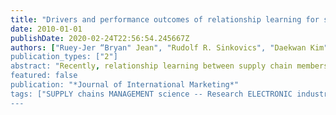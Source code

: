 ```yaml
---
title: "Drivers and performance outcomes of relationship learning for suppliers in cross-border customer–supplier relationships: The role of communication culture"
date: 2010-01-01
publishDate: 2020-02-24T22:56:54.245667Z
authors: ["Ruey-Jer “Bryan" Jean", "Rudolf R. Sinkovics", "Daekwan Kim"]
publication_types: ["2"]
abstract: "Recently, relationship learning between supply chain members has drawn a great deal of attention in the literature. In the context of the international electronics supply chain, which is characterized by cultural differences and complexity of products, relationship learning is difficult to achieve and relies largely on close collaboration between partners. The authors build on the resource-based view of the firm and adopt a communication culture theory to examine drivers and performance outcomes of relationship learning in cross-border relationships in the electronics industry. They propose a research framework in which a firm's innovativeness orientation, trust, information technology advancement, and technological uncertainty are determinants of relationship learning. In the framework, they introduce the communication cultures of the supplier and buyer as a moderator. Using 246 electronics suppliers in relationships with international original equipment manufacturer customers, the authors empirically show that innovativeness orientation, trust, and technological uncertainty affect relationship learning positively. Furthermore, the communication cultures of the supplier and buyer moderate the effects of innovativeness orientation and technological uncertainty. The authors conclude with a discussion of the implications."
featured: false
publication: "*Journal of International Marketing*"
tags: ["SUPPLY chains MANAGEMENT science -- Research ELECTRONIC industries RELATIONSHIP marketing RESEARCH ORGANIZATIONAL learning MANAGEMENT CORPORATE culture innovativeness performance relationship learning technological uncertainty trust"]
---
```



